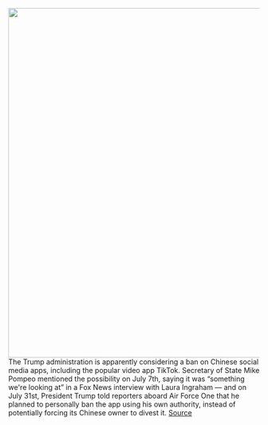 <img src='https://cdn.vox-cdn.com/thumbor/EpjO3PeLfg3BgqaPe_CAfOYyCZY=/0x0:2040x1360/1200x800/filters:focal(857x517:1183x843)/cdn.vox-cdn.com/uploads/chorus_image/image/67035802/acastro_190723_1777_tiktok_0001.0.0.jpg' width='700px' /><br/>
The Trump administration is apparently considering a ban on Chinese social media apps, including the popular video app TikTok. Secretary of State Mike Pompeo mentioned the possibility on July 7th, saying it was “something we're looking at” in a Fox News interview with Laura Ingraham — and on July 31st, President Trump told reporters aboard Air Force One that he planned to personally ban the app using his own authority, instead of potentially forcing its Chinese owner to divest it.
<a href='https://www.theverge.com/2020/7/9/21315983/trump-pompeo-ban-tiktok-bytedance-chinese-social-media-national-security-censorship-methods'> Source <a/>